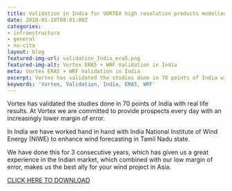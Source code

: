 ```yaml
---
title: Validation in India for VORTEX high resolution products modelled with WRF + ERA5
date: 2018-01-19T08:01:00Z
categories:
- infraestructura
- general
- no-cita
layout: blog
featured-img-url: validation_India_era5.png
featured-img-alt: Vortex ERA5 + WRF Validation in India
meta: Vortex ERA5 + WRF Validation in India
excerpt: Vortex has validated the studies done in 70 points of India with real life results.
keywords: 'Vortex, Validation, India, ERA5, WRF'
---
```

Vortex has validated the studies done in 70 points of India with real life results. At Vortex we are committed to provide prospects every day with an increasingly lower margin of error.

In India we have worked hand in hand with India National Institute of Wind Energy (NIWE) to enhance wind forecasting in Tamil Nadu state. 

We have done this for 3 consecutive years, which has given us a great experience in the Indian market, which combined with our low margin of error, makes us the best ally for your wind project in Asia.

<a href="http://www.vortexfdc.com/validation-india-era5">CLICK HERE TO DOWNLOAD</a>










